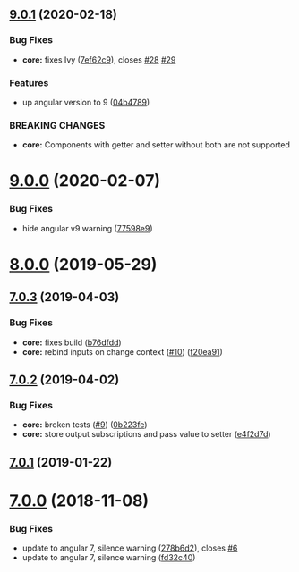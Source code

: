 ## [9.0.1](https://github.com/IndigoSoft/ngxd/compare/v9.0.0...v9.0.1) (2020-02-18)


### Bug Fixes

* **core:** fixes Ivy ([7ef62c9](https://github.com/IndigoSoft/ngxd/commit/7ef62c9)), closes [#28](https://github.com/IndigoSoft/ngxd/issues/28) [#29](https://github.com/IndigoSoft/ngxd/issues/29)


### Features

* up angular version to 9 ([04b4789](https://github.com/IndigoSoft/ngxd/commit/04b4789))


### BREAKING CHANGES

* **core:** Components with getter and setter without both are not supported



# [9.0.0](https://github.com/IndigoSoft/ngxd/compare/v8.0.0...v9.0.0) (2020-02-07)


### Bug Fixes

* hide angular v9 warning ([77598e9](https://github.com/IndigoSoft/ngxd/commit/77598e9))



# [8.0.0](https://github.com/IndigoSoft/ngxd/compare/v7.0.3...v8.0.0) (2019-05-29)



## [7.0.3](https://github.com/IndigoSoft/ngxd/compare/v7.0.2...v7.0.3) (2019-04-03)


### Bug Fixes

* **core:** fixes build ([b76dfdd](https://github.com/IndigoSoft/ngxd/commit/b76dfdd))
* **core:** rebind inputs on change context ([#10](https://github.com/IndigoSoft/ngxd/issues/10)) ([f20ea91](https://github.com/IndigoSoft/ngxd/commit/f20ea91))



## [7.0.2](https://github.com/IndigoSoft/ngxd/compare/v7.0.1...v7.0.2) (2019-04-02)


### Bug Fixes

* **core:** broken tests ([#9](https://github.com/IndigoSoft/ngxd/issues/9)) ([0b223fe](https://github.com/IndigoSoft/ngxd/commit/0b223fe))
* **core:** store output subscriptions and pass value to setter ([e4f2d7d](https://github.com/IndigoSoft/ngxd/commit/e4f2d7d))



## [7.0.1](https://github.com/IndigoSoft/ngxd/compare/v7.0.0...v7.0.1) (2019-01-22)



# [7.0.0](https://github.com/IndigoSoft/ngxd/compare/fd32c40...v7.0.0) (2018-11-08)


### Bug Fixes

* update to angular 7, silence warning ([278b6d2](https://github.com/IndigoSoft/ngxd/commit/278b6d2)), closes [#6](https://github.com/IndigoSoft/ngxd/issues/6)
* update to angular 7, silence warning ([fd32c40](https://github.com/IndigoSoft/ngxd/commit/fd32c40))




